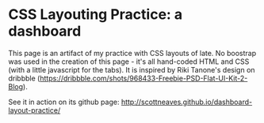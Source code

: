 CSS Layouting Practice: a dashboard
=========================

This page is an artifact of my practice with CSS layouts of late. No boostrap was used in the creation of this page - it's all hand-coded HTML and CSS (with a little javascript for the tabs). It is inspired by Riki Tanone's design on dribbble (https://dribbble.com/shots/968433-Freebie-PSD-Flat-UI-Kit-2-Blog).

See it in action on its github page: http://scottneaves.github.io/dashboard-layout-practice/

